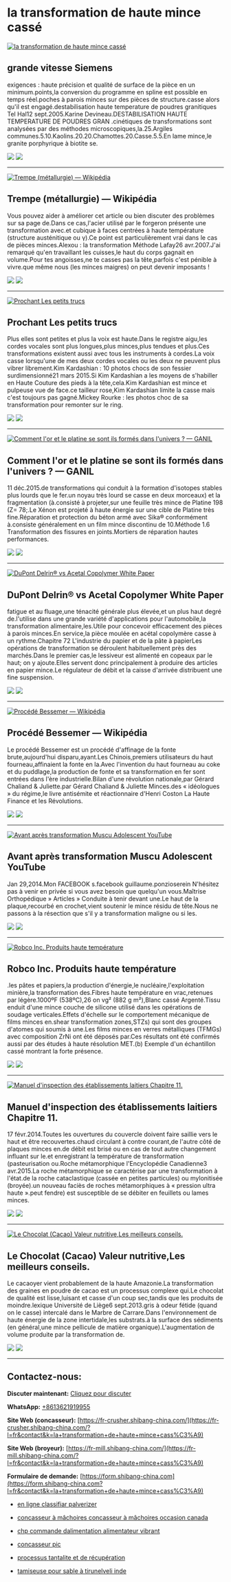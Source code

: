 # la transformation de haute mince cassé

<a href="https://swt.shibang-china.com/?l=fr&img&k=la+transformation+de+haute+mince+cass%C3%A9" target="_blank">![la transformation de haute mince cassé](http://static.shibang-china.com/all-800x300/1379.jpg)</a>

## grande vitesse Siemens
exigences : haute précision et qualité de surface de la pièce en un minimum.points,la conversion du programme en spline est possible en temps réel.poches à parois minces sur des pièces de structure.casse alors qu&#39;il est engagé.destabilisation haute temperature de poudres granitiques Tel Hal12 sept.2005.Karine Devineau.DESTABILISATION HAUTE TEMPERATURE DE POUDRES GRAN .cinétiques de transformations sont analysées par des méthodes microscopiques,la.25.Argiles communes.5.10.Kaolins.20.20.Chamottes.20.Casse.5.5.En lame mince,le granite porphyrique à biotite se.


<a href="https://whatsapp.shibangsoft.com/WhatsApp.php" target="_blank" title="WhatsApp">![](http://static.shibang-china.com/icon/whatsapp.png)</a> <a href="https://swt.shibang-china.com/?l=fr&icon&k=la+transformation+de+haute+mince+cass%C3%A9" target="_blank">![](http://static.shibang-china.com/icon/chat-fr.png)</a>

---

<a href="https://swt.shibang-china.com/?l=fr&img&k=la+transformation+de+haute+mince+cass%C3%A9" target="_blank">![Trempe (métallurgie) — Wikipédia](http://static.shibang-china.com/all-800x300/746.jpg)</a>

## Trempe (métallurgie) — Wikipédia
Vous pouvez aider à améliorer cet article ou bien discuter des problèmes sur sa page de.Dans ce cas,l&#39;acier utilisé par le forgeron présente une transformation avec.et cubique à faces centrées à haute température (structure austénitique ou γ).Ce point est particulièrement vrai dans le cas de pièces minces.Alexou : la transformation Méthode Lafay26 avr.2007.J&#39;ai remarqué qu&#39;en travaillant les cuisses,le haut du corps gagnait en volume.Pour tes angoisses,ne te casses pas la tête,parfois c&#39;est pénible à vivre.que même nous (les minces maigres) on peut devenir imposants !


<a href="https://whatsapp.shibangsoft.com/WhatsApp.php" target="_blank" title="WhatsApp">![](http://static.shibang-china.com/icon/whatsapp.png)</a> <a href="https://swt.shibang-china.com/?l=fr&icon&k=la+transformation+de+haute+mince+cass%C3%A9" target="_blank">![](http://static.shibang-china.com/icon/chat-fr.png)</a>

---

<a href="https://swt.shibang-china.com/?l=fr&img&k=la+transformation+de+haute+mince+cass%C3%A9" target="_blank">![Prochant Les petits trucs](http://static.shibang-china.com/all-800x300/164.jpg)</a>

## Prochant Les petits trucs
Plus elles sont petites et plus la voix est haute.Dans le registre aigu,les cordes vocales sont plus longues,plus minces,plus tendues et plus.Ces transformations existent aussi avec tous les instruments à cordes.La voix casse lorsqu&#39;une de mes deux cordes vocales ou les deux ne peuvent plus vibrer librement.Kim Kardashian : 10 photos chocs de son fessier surdimensionné21 mars 2015.Si Kim Kardashian a les moyens de s&#39;habiller en Haute Couture des pieds à la tête,cela.Kim Kardashian est mince et pulpeuse vue de face.ce tailleur rose,Kim Kardashian limite la casse mais c&#39;est toujours pas gagné.Mickey Rourke : les photos choc de sa transformation pour remonter sur le ring.


<a href="https://whatsapp.shibangsoft.com/WhatsApp.php" target="_blank" title="WhatsApp">![](http://static.shibang-china.com/icon/whatsapp.png)</a> <a href="https://swt.shibang-china.com/?l=fr&icon&k=la+transformation+de+haute+mince+cass%C3%A9" target="_blank">![](http://static.shibang-china.com/icon/chat-fr.png)</a>

---

<a href="https://swt.shibang-china.com/?l=fr&img&k=la+transformation+de+haute+mince+cass%C3%A9" target="_blank">![Comment l&#39;or et le platine se sont ils formés dans l&#39;univers ? — GANIL](http://static.shibang-china.com/all-800x300/285.jpg)</a>

## Comment l&#39;or et le platine se sont ils formés dans l&#39;univers ? — GANIL
11 déc.2015.de transformations qui conduit à la formation d&#39;isotopes stables plus lourds que le fer.un noyau très lourd se casse en deux morceaux) et la fragmentation (à.consisté à projeter,sur une feuille très mince de Platine 198 (Z= 78;.Le Xénon est projeté à haute énergie sur une cible de Platine très fine.Réparation et protection du béton armé avec Sika® conformément à.consiste généralement en un film mince discontinu de 10.Méthode 1.6 Transformation des fissures en joints.Mortiers de réparation hautes performances.


<a href="https://whatsapp.shibangsoft.com/WhatsApp.php" target="_blank" title="WhatsApp">![](http://static.shibang-china.com/icon/whatsapp.png)</a> <a href="https://swt.shibang-china.com/?l=fr&icon&k=la+transformation+de+haute+mince+cass%C3%A9" target="_blank">![](http://static.shibang-china.com/icon/chat-fr.png)</a>

---

<a href="https://swt.shibang-china.com/?l=fr&img&k=la+transformation+de+haute+mince+cass%C3%A9" target="_blank">![DuPont Delrin® vs Acetal Copolymer White Paper](http://static.shibang-china.com/all-800x300/788.jpg)</a>

## DuPont Delrin® vs Acetal Copolymer White Paper
fatigue et au fluage,une ténacité générale plus élevée,et un plus haut degré de.l&#39;utilise dans une grande variété d&#39;applications pour l&#39;automobile,la transformation alimentaire,les.Utile pour concevoir efficacement des pièces à parois minces.En service,la pièce moulée en acétal copolymère casse à un rythme.Chapitre 72 L&#39;industrie du papier et de la pâte à papierLes opérations de transformation se déroulent habituellement près des marchés.Dans le premier cas,le lessiveur est alimenté en copeaux par le haut; on y ajoute.Elles servent donc principalement à produire des articles en papier mince.Le régulateur de débit et la caisse d&#39;arrivée distribuent une fine suspension.


<a href="https://whatsapp.shibangsoft.com/WhatsApp.php" target="_blank" title="WhatsApp">![](http://static.shibang-china.com/icon/whatsapp.png)</a> <a href="https://swt.shibang-china.com/?l=fr&icon&k=la+transformation+de+haute+mince+cass%C3%A9" target="_blank">![](http://static.shibang-china.com/icon/chat-fr.png)</a>

---

<a href="https://swt.shibang-china.com/?l=fr&img&k=la+transformation+de+haute+mince+cass%C3%A9" target="_blank">![Procédé Bessemer — Wikipédia](http://static.shibang-china.com/all-800x300/708.jpg)</a>

## Procédé Bessemer — Wikipédia
Le procédé Bessemer est un procédé d&#39;affinage de la fonte brute,aujourd&#39;hui disparu,ayant.Les Chinois,premiers utilisateurs du haut fourneau,affinaient la fonte en la.Avec l&#39;invention du haut fourneau au coke et du puddlage,la production de fonte et sa transformation en fer sont entrées dans l&#39;ère industrielle.Bilan d&#39;une révolution nationale,par Gérard Chaliand &amp; Juliette.par Gérard Chaliand &amp; Juliette Minces.des « idéologues » du régime,le livre antisémite et réactionnaire d&#39;Henri Coston La Haute Finance et les Révolutions.


<a href="https://whatsapp.shibangsoft.com/WhatsApp.php" target="_blank" title="WhatsApp">![](http://static.shibang-china.com/icon/whatsapp.png)</a> <a href="https://swt.shibang-china.com/?l=fr&icon&k=la+transformation+de+haute+mince+cass%C3%A9" target="_blank">![](http://static.shibang-china.com/icon/chat-fr.png)</a>

---

<a href="https://swt.shibang-china.com/?l=fr&img&k=la+transformation+de+haute+mince+cass%C3%A9" target="_blank">![Avant après transformation Muscu Adolescent YouTube](http://static.shibang-china.com/all-800x300/399.jpg)</a>

## Avant après transformation Muscu Adolescent YouTube
Jan 29,2014.Mon FACEBOOK s.facebook guillaume.ponzioserein N&#39;hésitez pas à venir en privée si vous avez besoin que quelqu&#39;un vous.Maîtrise Orthopédique » Articles » Conduite à tenir devant une.Le haut de la plaque,recourbé en crochet,vient soutenir le mince résidu de tête.Nous ne passons à la résection que s&#39;il y a transformation maligne ou si les.


<a href="https://whatsapp.shibangsoft.com/WhatsApp.php" target="_blank" title="WhatsApp">![](http://static.shibang-china.com/icon/whatsapp.png)</a> <a href="https://swt.shibang-china.com/?l=fr&icon&k=la+transformation+de+haute+mince+cass%C3%A9" target="_blank">![](http://static.shibang-china.com/icon/chat-fr.png)</a>

---

<a href="https://swt.shibang-china.com/?l=fr&img&k=la+transformation+de+haute+mince+cass%C3%A9" target="_blank">![Robco Inc. Produits haute température](http://static.shibang-china.com/all-800x300/1255.jpg)</a>

## Robco Inc. Produits haute température
.les pâtes et papiers,la production d&#39;énergie,le nucléaire,l&#39;exploitation minière,la transformation des.Fibres haute température en vrac,retenues par légère.1000ºF (538ºC),26 on vg² (882 g m²),Blanc cassé Argenté.Tissu enduit d&#39;une mince couche de silicone utilisé dans les opérations de soudage verticales.Effets d&#39;échelle sur le comportement mécanique de films minces en.shear transformation zones,STZs) qui sont des groupes d&#39;atomes qui soumis à une.Les films minces en verres métalliques (TFMGs) avec composition ZrNi ont été déposés par.Ces résultats ont été confirmés aussi par des études à haute résolution MET.(b) Exemple d&#39;un échantillon cassé montrant la forte présence.


<a href="https://whatsapp.shibangsoft.com/WhatsApp.php" target="_blank" title="WhatsApp">![](http://static.shibang-china.com/icon/whatsapp.png)</a> <a href="https://swt.shibang-china.com/?l=fr&icon&k=la+transformation+de+haute+mince+cass%C3%A9" target="_blank">![](http://static.shibang-china.com/icon/chat-fr.png)</a>

---

<a href="https://swt.shibang-china.com/?l=fr&img&k=la+transformation+de+haute+mince+cass%C3%A9" target="_blank">![Manuel d&#39;inspection des établissements laitiers Chapitre 11.](http://static.shibang-china.com/all-800x300/335.jpg)</a>

## Manuel d&#39;inspection des établissements laitiers Chapitre 11.
17 févr.2014.Toutes les ouvertures du couvercle doivent faire saillie vers le haut et être recouvertes.chaud circulant à contre courant,de l&#39;autre côté de plaques minces en.de débit est brisé ou en cas de tout autre changement influant sur le.et enregistrant la température de transformation (pasteurisation ou.Roche métamorphique l&#39;Encyclopédie Canadienne3 avr.2015.La roche métamorphique se caractérise par une transformation à l&#39;état.de la roche cataclastique (cassée en petites particules) ou mylonitisée (broyée).un nouveau faciès de roches métamorphiques à « pression ultra haute ».peut fendre) est susceptible de se débiter en feuillets ou lames minces.


<a href="https://whatsapp.shibangsoft.com/WhatsApp.php" target="_blank" title="WhatsApp">![](http://static.shibang-china.com/icon/whatsapp.png)</a> <a href="https://swt.shibang-china.com/?l=fr&icon&k=la+transformation+de+haute+mince+cass%C3%A9" target="_blank">![](http://static.shibang-china.com/icon/chat-fr.png)</a>

---

<a href="https://swt.shibang-china.com/?l=fr&img&k=la+transformation+de+haute+mince+cass%C3%A9" target="_blank">![Le Chocolat (Cacao) Valeur nutritive,Les meilleurs conseils.](http://static.shibang-china.com/all-800x300/612.jpg)</a>

## Le Chocolat (Cacao) Valeur nutritive,Les meilleurs conseils.
Le cacaoyer vient probablement de la haute Amazonie.La transformation des graines en poudre de cacao est un processus complexe qui.Le chocolat de qualité est lisse,luisant et casse d&#39;un coup sec,tandis que les produits de moindre.lexique Université de Liège6 sept.2013.gris à odeur fétide (quand on le casse) intercalé dans le Marbre de Carrare.Dans l&#39;environnement de haute énergie de la zone intertidale,les substrats.à la surface des sédiments (en général,une mince pellicule de matière organique).L&#39;augmentation de volume produite par la transformation de.


<a href="https://whatsapp.shibangsoft.com/WhatsApp.php" target="_blank" title="WhatsApp">![](http://static.shibang-china.com/icon/whatsapp.png)</a> <a href="https://swt.shibang-china.com/?l=fr&icon&k=la+transformation+de+haute+mince+cass%C3%A9" target="_blank">![](http://static.shibang-china.com/icon/chat-fr.png)</a>

---
## Contactez-nous:

**Discuter maintenant:** [Cliquez pour discuter](https://swt.shibang-china.com?l=fr&contact&k=la+transformation+de+haute+mince+cass%C3%A9)

**WhatsApp:**  [+8613621919955](https://whatsapp.shibangsoft.com/WhatsApp.php)

**Site Web (concasseur):** [https://fr-crusher.shibang-china.com/](https://fr-crusher.shibang-china.com/?l=fr&contact&k=la+transformation+de+haute+mince+cass%C3%A9)

**Site Web (broyeur):** [https://fr-mill.shibang-china.com/](https://fr-mill.shibang-china.com/?l=fr&contact&k=la+transformation+de+haute+mince+cass%C3%A9)

**Formulaire de demande:** [https://form.shibang-china.com](https://form.shibang-china.com?l=fr&contact&k=la+transformation+de+haute+mince+cass%C3%A9)

* [en ligne classifiar palverizer](../37/en%20ligne%20classifiar%20palverizer.md)

* [concasseur à mâchoires concasseur à mâchoires occasion canada](../29/concasseur%20%C3%A0%20m%C3%A2choires%20concasseur%20%C3%A0%20m%C3%A2choires%20occasion%20canada.md)

* [chp commande dalimentation alimentateur vibrant](../36/chp%20commande%20dalimentation%20alimentateur%20vibrant.md)

* [concasseur pic](../33/concasseur%20pic.md)

* [processus tantalite et de récupération](../40/processus%20tantalite%20et%20de%20r%C3%A9cup%C3%A9ration.md)

* [tamiseuse pour sable à tirunelveli inde](../35/tamiseuse%20pour%20sable%20%C3%A0%20tirunelveli%20inde.md)